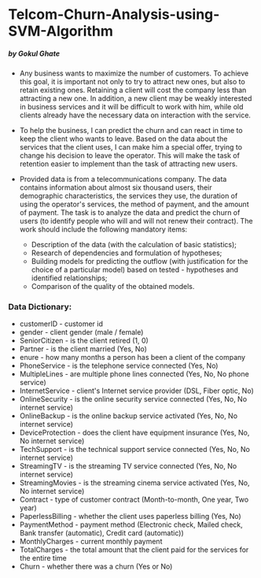 # Telcom-Churn-Analysis-using-SVM-Algorithm
##### by Gokul Ghate

- Any business wants to maximize the number of customers. To achieve this goal, it is important not only to try to attract new ones, but also to retain existing ones. Retaining a client will cost the company less than attracting a new one. In addition, a new client may be weakly interested in business services and it will be difficult to work with him, while old clients already have the necessary data on interaction with the service.

- To help the business, I can predict the churn and can react in time to keep the client who wants to leave. Based on the data about the services that the client uses, I can make him a special offer, trying to change his decision to leave the operator. This will make the task of retention easier to implement than the task of attracting new users.

- Provided data is from a telecommunications company. The data contains information about almost six thousand users, their demographic characteristics, the services they use, the duration of using the operator's services, the method of payment, and the amount of payment.
The task is to analyze the data and predict the churn of users (to identify people who will and will not renew their contract). The work should include the following mandatory items:

  - Description of the data (with the calculation of basic statistics);
  - Research of dependencies and formulation of hypotheses;
  - Building models for predicting the outflow (with justification for the choice of a particular model) based on tested - hypotheses and identified relationships;
  - Comparison of the quality of the obtained models.

### Data Dictionary:

- customerID - customer id
- gender - client gender (male / female)
- SeniorCitizen - is the client retired (1, 0)
- Partner - is the client married (Yes, No)
- enure - how many months a person has been a client of the company
- PhoneService - is the telephone service connected (Yes, No)
- MultipleLines - are multiple phone lines connected (Yes, No, No phone service)
- InternetService - client's Internet service provider (DSL, Fiber optic, No)
- OnlineSecurity - is the online security service connected (Yes, No, No internet service)
- OnlineBackup - is the online backup service activated (Yes, No, No internet service)
- DeviceProtection - does the client have equipment insurance (Yes, No, No internet service)
- TechSupport - is the technical support service connected (Yes, No, No internet service)
- StreamingTV - is the streaming TV service connected (Yes, No, No internet service)
- StreamingMovies - is the streaming cinema service activated (Yes, No, No internet service)
- Contract - type of customer contract (Month-to-month, One year, Two year)
- PaperlessBilling - whether the client uses paperless billing (Yes, No)
- PaymentMethod - payment method (Electronic check, Mailed check, Bank transfer (automatic), Credit card (automatic))
- MonthlyCharges - current monthly payment
- TotalCharges - the total amount that the client paid for the services for the entire time
- Churn - whether there was a churn (Yes or No)

